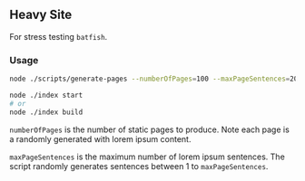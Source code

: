## Heavy Site

For stress testing `batfish`.

### Usage

```bash
node ./scripts/generate-pages --numberOfPages=100 --maxPageSentences=200

node ./index start
# or
node ./index build
```

`numberOfPages` is the number of static pages to produce. Note each page is a randomly generated with lorem ipsum content.

`maxPageSentences` is the maximum number of lorem ipsum sentences. The script randomly generates sentences between 1 to `maxPageSentences`.
